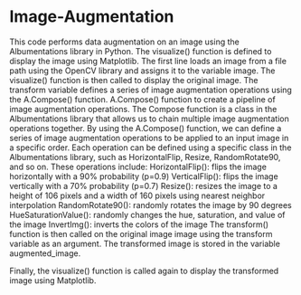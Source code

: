# Image-Augmentation
This code performs data augmentation on an image using the Albumentations library in Python. 
The visualize() function is defined to display the image using Matplotlib.
The first line loads an image from a file path using the OpenCV library and assigns it to the variable image. 
The visualize() function is then called to display the original image.
The transform variable defines a series of image augmentation operations using the A.Compose() function. 
A.Compose() function to create a pipeline of image augmentation operations. 
The Compose function is a class in the Albumentations library that allows us to chain multiple image augmentation operations together.
By using the A.Compose() function, we can define a series of image augmentation operations to be applied to an input image in a specific order. Each operation can be defined using a specific class in the Albumentations library, such as HorizontalFlip, Resize, RandomRotate90, and so on.
These operations include:
HorizontalFlip(): flips the image horizontally with a 90% probability (p=0.9)
VerticalFlip(): flips the image vertically with a 70% probability (p=0.7)
Resize(): resizes the image to a height of 106 pixels and a width of 160 pixels using nearest neighbor interpolation
RandomRotate90(): randomly rotates the image by 90 degrees
HueSaturationValue(): randomly changes the hue, saturation, and value of the image
InvertImg(): inverts the colors of the image
The transform() function is then called on the original image image using the transform variable as an argument. The transformed image is stored in the variable augmented_image.

Finally, the visualize() function is called again to display the transformed image using Matplotlib.
